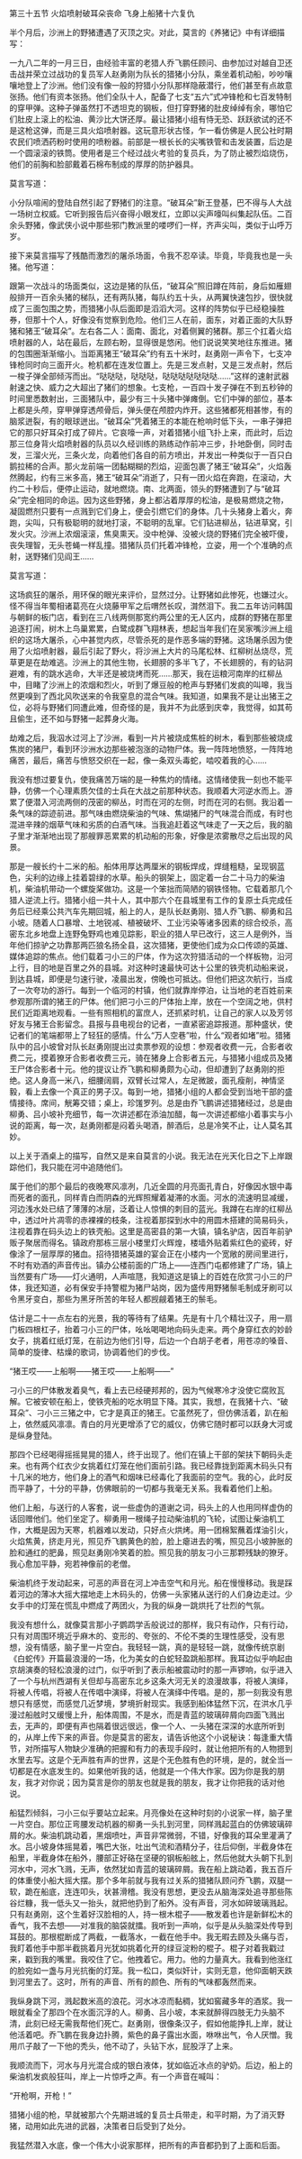 第三十五节 火焰喷射破耳朵丧命 飞身上船猪十六复仇

半个月后，沙洲上的野猪遭遇了灭顶之灾。对此，莫言的《养猪记》中有详细描写：

一九八二年的一月三日，由经验丰富的老猎人乔飞鹏任顾问、由参加过对越自卫还击战并荣立过战功的复员军人赵勇刚为队长的猎猪小分队，乘坐着机动船，吵吵嚷嚷地登上了沙洲。他们没有像一般的狩猎小分队那样隐蔽潜行，他们甚至有点故意张扬。他们有资本张扬。他们全队十人，配备了七支“五六”式冲锋枪和七百发特制的穿甲弹。这种子弹虽然打不透坦克的钢板，但打穿野猪的肚皮绰绰有余，哪怕它们肚皮上滚上的松油、黄沙比大饼还厚。最让猎猪小组有恃无恐、跃跃欲试的还不是这枪这弹，而是三具火焰喷射器。这玩意形状古怪，乍一看仿佛是人民公社时期农民们喷洒药粉时使用的喷粉器。前部是一根长长的尖嘴铁管和击发装置，后边是一个圆滚滚的铁筒。使用者是三个经过战火考验的复员兵，为了防止被烈焰烧伤，他们的前胸和脸部戴着石棉布制成的厚厚的防护器具。

莫言写道：

小分队喧闹的登陆自然引起了野猪们的注意。“破耳朵”新王登基，巴不得与人大战一场树立权威。它听到报告后兴奋得小眼发红，立即以尖声嚎叫纠集起队伍。二百余头野猪，像武侠小说中那些邪门教派里的喽啰们一样，齐声尖叫，类似于山呼万岁。

接下来莫言描写了残酷而激烈的屠杀场面，令我不忍卒读。毕竟，毕竟我也是一头猪。他写道：

跟第一次战斗的场面类似，这边是猪的队伍，“破耳朵”照旧蹲在阵前，身后如雁翅般排开一百余头猪的梯队，还有两队猪，每队约五十头，从两翼快速包抄，很快就成了三面包围之势，而猎猪小队后面即是滔滔大河。这样的阵势似乎已经稳操胜券，但那十个人，好像没有觉察到危险。他们三人在前，面东，对着正面的大队野猪和猪王“破耳朵”。左右各二人：面南、面北，对着侧翼的猪群。那三个扛着火焰喷射器的人，站在最后，左顾右盼，显得很是悠闲。他们说说笑笑地往东推进。猪的包围圈渐渐缩小。当距离猪王“破耳朵”约有五十米时，赵勇刚一声令下，七支冲锋枪同时向三面开火。枪机都在连发位置上。先是三发点射，又是三发点射，然后一梭子弹全部倾泻而出。“哒哒哒，哒哒哒，哒哒哒哒哒哒哒……”这样的速射武器射速之快、威力之大超出了猪们的想象。七支枪，一百四十发子弹在不到五秒钟的时间里悉数射出，三面猪队中，最少有三十头猪中弹瘫倒。它们中弹的部位，基本上都是头颅，穿甲弹穿透颅骨后，弹头便在颅腔内炸开。这些猪都死相甚惨，有的脑浆迸裂，有的眼球迸出。“破耳朵”凭着猪王的本能在枪响时低下头，一串子弹把它的那只好耳朵打成了碎片。它哀嚎一声，对着猎猪小组飞扑上来，而此时，后边那三位身背火焰喷射器的队员以久经训练的熟练动作前冲三步，扑地卧倒，同时击发，三溜火光，三条火龙，向着他们各自的前方喷出，并发出一种类似于一百只白鹅拉稀的合声。那火龙前端一团黏糊糊的烈焰，迎面包裹了猪王“破耳朵”，火焰轰然腾起，约有三米多高，猪王“破耳朵”消逝了，只有一团火焰在奔跑，在滚动，大约二十秒后，便停止运动，就地燃烧。南、北两面，领头的野猪遭到了与“破耳朵”完全相同的命运。因为这些野猪，身上都沾着厚厚的松油，是极易燃烧之物，凝固燃剂只要有一点溅到它们身上，便会引燃它们的身体。几十头猪身上着火，奔跑，尖叫，只有极聪明的就地打滚，不聪明的乱窜。它们钻进柳丛，钻进草窝，引发火灾。沙洲上浓烟滚滚，焦臭熏天。没中枪弹、没被火烧的野猪们完全被吓傻，丧失理智，无头苍蝇一样乱撞。猎猪队员们托着冲锋枪，立姿，用一个个准确的点射，送野猪们见阎王……

莫言写道：

这场疯狂的屠杀，用环保的眼光来评价，显然过分。让野猪如此惨死，也嫌过火。怪不得当年蜀相诸葛亮在火烧藤甲军之后喟然长叹，潸然泪下。我二五年访问韩国与朝鲜的板门店，看到在三八线两侧那宽约两公里的无人区内，成群的野猪在那里追逐打闹，树木上鸟巢累累，白鹭成群飞翔林表，想起当年我们在吴家嘴沙洲上组织的这场大屠杀，心中甚觉内疚，尽管杀死的是作恶多端的野猪。这场屠杀因为使用了火焰喷射器，最后引起了野火，将沙洲上大片的马尾松林、红柳树丛烧尽，荒草更是在劫难逃。沙洲上的其他生物，长翅膀的多半飞了，不长翅膀的，有的钻洞避难，有的跳水逃命，大半还是被烧烤而死……那天，我在运粮河南岸的红柳丛中，目睹了沙洲上的浓烟和烈火，听到了爆豆般的枪声与野猪们发疯的叫嗥，我当然更嗅到了西北风吹送来的令我窒息的混合气味。我知道，如果我不是让出猪王之位，必将与野猪们同遭此难，但奇怪的是，我并不为此感到庆幸，我觉得，如其苟且偷生，还不如与野猪一起葬身火海。

劫难之后，我泅水过河上了沙洲，看到一片片被烧成焦桩的树木，看到那些被烧成焦炭的猪尸，看到环沙洲水边那些被泡涨的动物尸体。我一阵阵地愤怒，一阵阵地痛苦，最后，痛苦与愤怒交织在一起，像一条双头毒蛇，啮咬着我的心……

我没有想过要复仇，使我痛苦万端的是一种焦灼的情绪。这情绪使我一刻也不能平静，仿佛一个心理素质欠佳的士兵在大战之前那种状态。我顺着大河逆水而上。游累了便潜入河流两侧的茂密的柳丛，时而在河的左侧，时而在河的右侧。我沿着一条气味的踪迹前进。那气味由燃烧柴油的气味、焦煳猪尸的气味混合而成，有时也混进辛辣的烟草气味和劣质的白酒气味。当我追赶着这气味走了一天之后，我的脑子里才渐渐地出现了那艘罪恶累累的机动船的形象，好像是浓雾散尽之后出现的风景。

那是一艘长约十二米的船。船体用厚达两厘米的钢板焊成，焊缝粗糙，呈现钢蓝色，尖利的边缘上挂着碧绿的水草。船头的钢架上，固定着一台二十马力的柴油机，柴油机带动一个螺旋桨做功。这是一个笨拙而简陋的钢铁怪物。它载着那几个猎人逆流上行。猎猪小组一共十人，其中那六个在县城里有工作的复原士兵完成任务后已经乘公共汽车先期回城，船上的人，是队长赵勇刚、猎人乔飞鹏、柳勇和吕小坡。随着人口暴增、土地锐减、植被破坏、工业污染等诸多因素的综合绞杀，高密东北乡地盘上连野兔野鸡也难见踪影，职业的猎人早已改行，这三人是例外，当年他们掠驴之功靠那两匹狼名扬全县，这次猎猪，更使他们成为众口传颂的英雄、媒体追踪的焦点。他们载着刁小三的尸体，作为这次狩猎活动的一个样板物，沿河上行，目的地是百里之外的县城。对这种时速最快可达十公里的铁壳机动船来说，到达县城，即便是匀速行驶，凌晨出发，傍晚也可抵达。但他们把这次航行，当成了一次夸功的游行。每到一个临河的村镇，他们就靠岸停泊，让当地的老百姓前来参观那所谓的猪王的尸体。他们把刁小三的尸体抬上岸，放在一个空阔之地，供村民们近距离地观看。一些有照相机的富庶人，还抓紧时机，让自己的家人以及芳邻好友与猪王合影留念。县报与县电视台的记者，一直紧密追踪报道。那种盛状，使记者们的笔端都带上了轻狂的感情。什么“万人空巷”啦，什么“观者如堵”啦。猎猪队中的吕小坡曾对队长赵勇刚提出过卖票参观的设想：参观者收费一元，合影者收费二元，摸着獠牙合影者收费三元，骑在猪身上合影者五元，与猎猪小组成员及猪王尸体合影者十元。他的提议让乔飞鹏和柳勇颇为心动，但却遭到了赵勇刚的拒绝。这人身高一米八，细腰阔肩，双臂长过常人，左足微跛，面孔瘦削，神情坚毅，看上去像一个真正的男子汉。每到一地，猎猪小组的人都会受到当地干部的盛情接待。席间，觥筹交错；桌上，珍馐罗列。总是由乔飞鹏讲述猎猪经过，总是由柳勇、吕小坡补充细节，每一次讲述都在添油加醋，每一次讲述都缩小着事实与小说的距离，每一次，赵勇刚都是闷着头喝酒，醉酒后，总是冷笑不止，让人莫名其妙。

以上关于酒桌上的描写，自然又是来自莫言的小说。我无法在光天化日之下上岸跟踪他们，我只能在河中追随他们。

属于他们的那个最后的夜晚寒风凛冽，几近全圆的月亮面孔青白，好像因水银中毒而死者的面孔，同样青白而阴森的光辉照耀着凝滞的水面。河水的流速明显减缓，河边浅水处已结了薄薄的冰层，泛着让人惊惧的刺目的蓝光。我蹲在右岸的红柳丛中，透过叶片凋零的赤裸裸的枝条，注视着那探到水中的用圆木搭建的简易码头，注视着靠在码头边上的铁壳船。这里是高密县的第一大镇，镇名驴店，因百年前驴贩子聚居而得名。镇政府那栋三层小楼里灯火辉煌，楼墙外贴着紫红色的瓷砖，好像涂了一层厚厚的猪血。招待猎猪英雄的宴会正在小楼内一个宽敞的房间里进行，不时有劝酒的声音传出。镇办公楼前面的广场上——连西门屯都修建了广场，镇上当然要有广场——灯火通明，人声喧豗，我知道这是镇上的百姓在欣赏刁小三的尸体，我还知道，必有保安手持警棍为猪尸站岗，因为盛传用野猪鬃毛制成牙刷可以令黑牙变白，那些为黑牙所苦的年轻人都觊觎着猪王的鬃毛。

估计是二十一点左右的光景，我的等待有了结果。先是有十几个精壮汉子，用一扇门板四根杠子，抬着刁小三的尸体，吆吆喝喝地向码头走来。两个身穿红衣的妙龄女子，挑着红纸灯笼，在前边为他们引导，后边一个白胡子老者，用苍凉的嗓音、简单的旋律、枯燥的歌词，协调着他们的步伐。

“猪王哎——上船啊——猪王哎——上船啊——”

刁小三的尸体散发着臭气，看上去已经硬邦邦的，因为气候寒冷才没使它腐败瓦解。它被安顿在船上，使铁壳船的吃水明显下降。其实，我想，在我猪十六、“破耳朵”、刁小三三猪之中，它才是真正的猪王。它虽然死了，但仿佛活着，趴在船上，依然威风凛凛。青白的月光更增添了它的威仪，仿佛它随时都可以跃身大河或是纵身登陆。

那四个已经喝得摇摇晃晃的猎人，终于出现了。他们在镇上干部的架扶下朝码头走来。也有两个红衣少女挑着红灯笼在他们面前引路。我已经靠拢到距离木码头只有十几米的地方，他们身上的酒气和烟味已经毒化了我面前的空气。我的心，此时反而平静了，十分的平静，仿佛眼前的一切都与我毫无关系。我看着他们上船。

他们上船，与送行的人客套，说一些虚伪的道谢之词，码头上的人也用同样虚伪的话回赠他们。他们坐定了。柳勇用一根绳子拉动柴油机的飞轮，试图让柴油机工作，大概是因为天寒，机器难以发动，只好点火烘烤。用一团棉絮蘸着煤油引火，火焰焦黄，挤走月光，照见乔飞鹏黄色的脸，脸上瘪进去的嘴，照见吕小坡肿胀的脸和通红的肥鼻，照见赵勇刚冷笑着的脸。照见我的朋友刁小三那颗残缺的獠牙。我心愈加平静，宛若神像前的老僧。

柴油机终于发动起来，可恶的声音在河上冲击空气和月光。船在慢慢移动。我是踩着河边的薄冰大摇大摆地走上木码头的，仿佛一头家猪从送行的人们身边走过。少女手中的灯笼在慌乱中燃成了两团火，为我的纵身一跳烘托了壮烈的气氛。

我没有想什么，就像莫言那小子鹦鹉学舌般说过的那样，我只有动作，只有行动，只有对周围环境近乎麻木的、变形的、夸张的、不伦不类的生理性感受，没有思想，没有情感，脑子里一片空白。我轻轻一跳，真的是轻轻一跳，就像传统京剧《白蛇传》开篇最浪漫的一场，化为美女的白蛇轻盈跳船那样。我耳边似乎响起由京胡演奏的轻松浪漫的过门，似乎听到了表示船被震动时的那一声锣响，似乎进入了一个与杭州西湖有关但却与高密东北乡这条大河无关的浪漫故事，将被人演绎，将被人传唱，将被人在传唱中演绎，将被人在演绎中传唱。是的，那一刻我没有思想只有感觉，而感觉几近梦境，梦境折射现实。我感到船体猛然下沉，在洪水几乎漫过船舷时又缓慢上升，船体周围，不是水，而是青蓝的玻璃碎屑向四面飞溅出去，无声的，即便有声也隔着很远很远，像一个人、一头猪在深深的水底所听到的，从岸上传下来的声音。你是莫言的密友，请告诉他这个小说秘诀：每逢重大情节，对所描写人物缺少准确的把握和有力的表现手段时，就让他把所有的人物摁到水里去写。这是个无声胜有声的世界，这是个无色胜有色的环境，是的，就全当一切都是在水底发生的。如果他听我的话，他就是一个伟大作家。因为你是我的朋友，我才对你说；因为莫言是你的朋友也就是我的朋友，我才让你把我的话对他说。

船猛烈倾斜，刁小三似乎要站立起来。月亮像处在这种时刻的小说家一样，脑子里一片空白。那位正弯腰发动机器的柳勇一头扎到河里，同样溅起蓝白的仿佛玻璃碎屑的水。柴油机跳动着，黑烟喷吐，声音非常微弱，不错，好像我的耳朵里灌满了水。吕小坡身体摇晃着，嘴巴大张，吐出气流和酒精分子，往后仰倒，半截身体在船里，半截身体在船外，腰部正好硌在坚硬的钢板船舷上，然后他就大头朝下扎到河水中，河水飞溅，无声，依然犹如青蓝的玻璃碎屑。我在船上跳动着，我五百斤的体重使小船大摇大摆。那个多年前就与我有过关系的猎猪队顾问乔飞鹏，双腿一软，跪在船底，连连叩头，状甚滑稽。我没有思想，更没去从脑海深处追寻那些陈谷烂糠，我一低头又一抬头，就把他扔到了船外。没有声音，河水如碎玻璃溅起。只有赵勇刚，这个生着好汉脸相的人，持一根木棍子——散发着也许是新鲜松木的香气，我不去想——对准我的脑袋就擂。我听到一声响，似乎是从头脑深处传导到耳鼓的。那根棍断成了两截，一截落水，一截在他手中。我无暇去顾及头痛与否，我盯着他手中那半截挑着月光犹如挑着化开的绿豆淀粉的棍子。棍子对着我戳过来，戳到我的嘴里。我咬住了它。他拽着它。用力。他的力量真大。我看到他涨红的脸宛如一盏与月光抗衡的灯笼。我一松口，类似奸计，实则无意，他仰面朝天跌到河里去了。这时，所有的声音、所有的颜色、所有的气味都轰然而来。

我纵身跳下河，溅起数米高的浪花。河水冰凉而黏稠，犹如窖藏多年的酒浆。我一眼就看全了那四个在水面沉浮的人。柳勇、吕小坡，本来就醉得四肢无力头脑不清，此刻已经无需我帮他们死亡。赵勇刚，很像条汉子，假如他能挣扎上岸，就让他活着吧。乔飞鹏在我身边扑腾，紫色的鼻子露出水面，咻咻出气，令人厌憎。我用爪子敲了一下他的秃头，他不动了，头钻下水，屁股浮了上来。

我顺流而下，河水与月光混合成的银白液体，犹如临近冰点的驴奶。后边，船上的柴油机发疯般狂叫，岸上一片惊呼之声。有一个声音在喊叫：

“开枪啊，开枪！”

猎猪小组的枪，早就被那六个先期进城的复员士兵带走，和平时期，为了消灭野猪，动用如此先进的武器，决策者日后受到了处分。

我猛然潜入水底，像一个伟大小说家那样，把所有的声音都扔到了上面和后面。